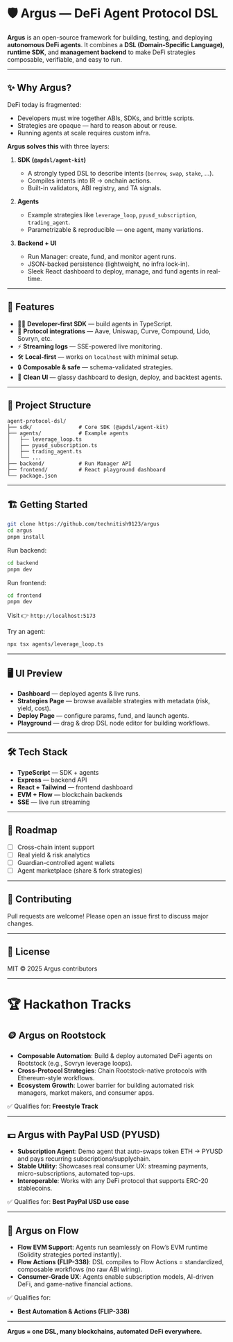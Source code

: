 
# 🛡️ Argus — DeFi Agent Protocol DSL

**Argus** is an open-source framework for building, testing, and deploying **autonomous DeFi agents**.
It combines a **DSL (Domain-Specific Language)**, **runtime SDK**, and **management backend** to make DeFi strategies composable, verifiable, and easy to run.

---

## ✨ Why Argus?

DeFi today is fragmented:

* Developers must wire together ABIs, SDKs, and brittle scripts.
* Strategies are opaque — hard to reason about or reuse.
* Running agents at scale requires custom infra.

**Argus solves this** with three layers:

1. **SDK (`@apdsl/agent-kit`)**

   * A strongly typed DSL to describe intents (`borrow`, `swap`, `stake`, …).
   * Compiles intents into IR → onchain actions.
   * Built-in validators, ABI registry, and TA signals.

2. **Agents**

   * Example strategies like `leverage_loop`, `pyusd_subscription`, `trading_agent`.
   * Parametrizable & reproducible — one agent, many variations.

3. **Backend + UI**

   * Run Manager: create, fund, and monitor agent runs.
   * JSON-backed persistence (lightweight, no infra lock-in).
   * Sleek React dashboard to deploy, manage, and fund agents in real-time.

---

## 🚀 Features

* 🧑‍💻 **Developer-first SDK** — build agents in TypeScript.
* 🔗 **Protocol integrations** — Aave, Uniswap, Curve, Compound, Lido, Sovryn, etc.
* ⚡ **Streaming logs** — SSE-powered live monitoring.
* 🛠️ **Local-first** — works on `localhost` with minimal setup.
* 🔒 **Composable & safe** — schema-validated strategies.
* 🎨 **Clean UI** — glassy dashboard to design, deploy, and backtest agents.

---

## 📂 Project Structure

```
agent-protocol-dsl/
├── sdk/               # Core SDK (@apdsl/agent-kit)
├── agents/            # Example agents
│   ├── leverage_loop.ts
│   ├── pyusd_subscription.ts
│   ├── trading_agent.ts
│   └── ...
├── backend/           # Run Manager API
├── frontend/          # React playground dashboard
└── package.json
```

---

## 🏗️ Getting Started

```bash
git clone https://github.com/technitish9123/argus
cd argus
pnpm install
```

Run backend:

```bash
cd backend
pnpm dev
```

Run frontend:

```bash
cd frontend
pnpm dev
```

Visit 👉 `http://localhost:5173`

Try an agent:

```bash
npx tsx agents/leverage_loop.ts
```

---

## 🖥️ UI Preview

* **Dashboard** — deployed agents & live runs.
* **Strategies Page** — browse available strategies with metadata (risk, yield, cost).
* **Deploy Page** — configure params, fund, and launch agents.
* **Playground** — drag & drop DSL node editor for building workflows.

---

## 🛠️ Tech Stack

* **TypeScript** — SDK + agents
* **Express** — backend API
* **React + Tailwind** — frontend dashboard
* **EVM + Flow** — blockchain backends
* **SSE** — live run streaming

---

## 🔮 Roadmap

* [ ] Cross-chain intent support
* [ ] Real yield & risk analytics
* [ ] Guardian-controlled agent wallets
* [ ] Agent marketplace (share & fork strategies)

---

## 🤝 Contributing

Pull requests are welcome! Please open an issue first to discuss major changes.

---

## 📜 License

MIT © 2025 Argus contributors

---

# 🏆 Hackathon Tracks

## 🪙 Argus on **Rootstock**

* **Composable Automation**: Build & deploy automated DeFi agents on Rootstock (e.g., Sovryn leverage loops).
* **Cross-Protocol Strategies**: Chain Rootstock-native protocols with Ethereum-style workflows.
* **Ecosystem Growth**: Lower barrier for building automated risk managers, market makers, and consumer apps.

✅ Qualifies for: **Freestyle Track**

---

## 💵 Argus with **PayPal USD (PYUSD)**

* **Subscription Agent**: Demo agent that auto-swaps token ETH → PYUSD and pays recurring subscriptions/supplychain.
* **Stable Utility**: Showcases real consumer UX: streaming payments, micro-subscriptions, automated top-ups.
* **Interoperable**: Works with any DeFi protocol that supports ERC-20 stablecoins.

✅ Qualifies for: **Best PayPal USD use case**

---

## 🌊 Argus on **Flow**

* **Flow EVM Support**: Agents run seamlessly on Flow’s EVM runtime (Solidity strategies ported instantly).
* **Flow Actions (FLIP-338)**: DSL compiles to Flow Actions = standardized, composable workflows (no raw ABI wiring).
* **Consumer-Grade UX**: Agents enable subscription models, AI-driven DeFi, and game-native financial actions.

✅ Qualifies for:

* **Best Automation & Actions (FLIP-338)**

---

**Argus = one DSL, many blockchains, automated DeFi everywhere.**

